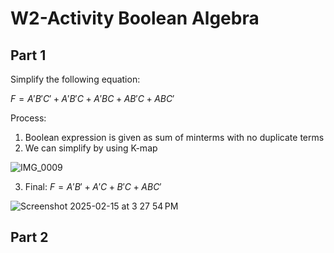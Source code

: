 # W2-Activity Boolean Algebra
## Part 1
Simplify the following equation:

$F = A'B'C' + A'B'C + A'BC + AB'C + ABC'$

Process:
1) Boolean expression is given as sum of minterms with no duplicate terms
2) We can simplify by using K-map

![IMG_0009](https://github.com/user-attachments/assets/e2d198e3-a593-4843-a9fd-7b3f136a941b)

3) Final:  $F = A'B' + A'C + B'C + ABC'$

![Screenshot 2025-02-15 at 3 27 54 PM](https://github.com/user-attachments/assets/c3dc30e9-f4a1-4187-9aee-1670890001dd)

## Part 2
